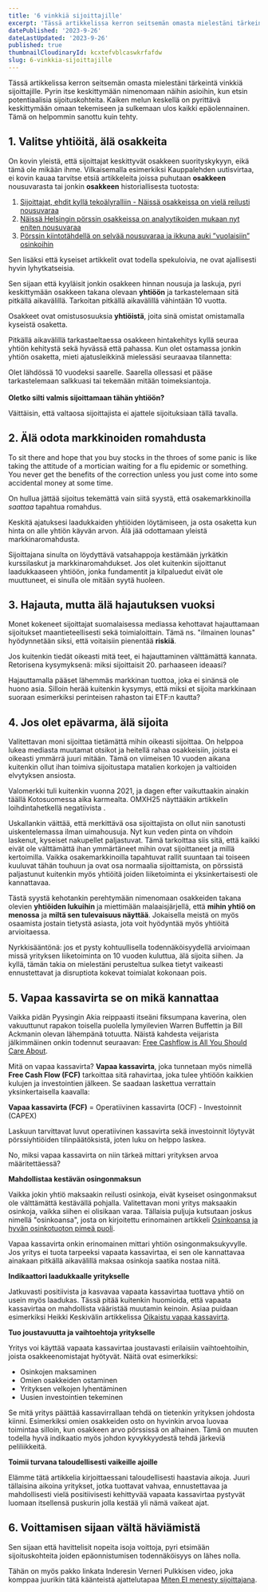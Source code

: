 ```yaml
---
title: '6 vinkkiä sijoittajille'
excerpt: 'Tässä artikkelissa kerron seitsemän omasta mielestäni tärkeintä vinkkiä sijoittajille.'
datePublished: '2023-9-26'
dateLastUpdated: '2023-9-26'
published: true
thumbnailCloudinaryId: kcxtefvblcaswkrfafdw
slug: 6-vinkkia-sijoittajille
---
```


<script lang="ts">
  import { Quote, Highlight, Development } from '$lib/components'
</script>

Tässä artikkelissa kerron seitsemän omasta mielestäni tärkeintä vinkkiä sijoittajille. Pyrin itse keskittymään nimenomaan näihin asioihin, kun etsin potentiaalisia sijoituskohteita. Kaiken melun keskellä on pyrittävä keskittymään omaan tekemiseen ja sulkemaan ulos kaikki epäolennainen. Tämä on helpommin sanottu kuin tehty.

## 1. Valitse yhtiöitä, älä osakkeita

On kovin yleistä, että sijoittajat keskittyvät osakkeen suorityskykyyn, eikä tämä ole mikään ihme. Vilkaisemalla esimerkiksi Kauppalehden uutisvirtaa, ei kovin kauaa tarvitse etsiä artikkeleita joissa puhutaan **osakkeen** nousuvarasta tai jonkin **osakkeen** historiallisesta tuotosta:

1. <a href="https://www.kauppalehti.fi/uutiset/sijoittaja-ehdit-kylla-tekoalyralliin-naissa-osakkeissa-on-viela-reilusti-nousuvaraa/ee09f33b-1f10-46f5-a188-bf81ca71cceb" target="_blank">Sijoittajat, ehdit kyllä tekoälyralliin - Näissä osakkeissa on vielä reilusti nousuvaraa</a>
2. <a href="https://www.kauppalehti.fi/uutiset/naissa-helsingin-porssin-osakkeissa-on-analyytikoiden-mukaan-nyt-eniten-nousuvaraa/0e9c716c-fc2d-4caf-b3a4-d562331a74b6" target="_blank">Näissä Helsingin pörssin osakkeissa on analyytikoiden mukaan nyt eniten nousuvaraa</a>
3. <a href="https://www.kauppalehti.fi/uutiset/porssin-kiintotahdella-on-selvaa-nousuvaraa-ja-ikkuna-auki-vuolaisiin-osinkoihin/22a652be-9c19-4628-b05c-b8b5d43e705d" target="_blank">Pörssin kiintotähdellä on selvää nousuvaraa ja ikkuna auki ”vuolaisiin” osinkoihin</a>

Sen lisäksi että kyseiset artikkelit ovat todella spekuloivia, ne ovat ajallisesti hyvin lyhytkatseisia.

Sen sijaan että kyyläisit jonkin osakkeen hinnan nousuja ja laskuja, pyri keskittymään osakkeen takana olevaan **yhtiöön** ja tarkastelemaan sitä pitkällä aikavälillä. Tarkoitan pitkällä aikavälillä vähintään 10 vuotta.

Osakkeet ovat omistusosuuksia **yhtiöistä**, joita sinä omistat omistamalla kyseistä osaketta.

Pitkällä aikavälillä tarkastaeltaessa osakkeen hintakehitys kyllä seuraa yhtiön kehitystä sekä hyvässä että pahassa. Kun olet ostamassa jonkin yhtiön osaketta, mieti ajatusleikkinä mielessäsi seuraavaa tilannetta:

<Highlight>
  Olet lähdössä 10 vuodeksi saarelle. Saarella ollessasi et pääse tarkastelemaan salkkuasi tai tekemään mitään toimeksiantoja.
  <br/>
  <br/>
  <strong>Oletko silti valmis sijoittamaan tähän yhtiöön?</strong>
</Highlight>

Väittäisin, että valtaosa sijoittajista ei ajattele sijoituksiaan tällä tavalla.

## 2. Älä odota markkinoiden romahdusta

<Quote source="Warren Buffett">
  To sit there and hope that you buy stocks in the throes of some panic is like taking the attitude of a mortician waiting for a flu epidemic or something. You never get the benefits of the correction unless you just come into some accidental money at some time.
</Quote>

On hullua jättää sijoitus tekemättä vain siitä syystä, että osakemarkkinoilla _saattaa_ tapahtua romahdus.

Keskitä ajatuksesi laadukkaiden yhtiöiden löytämiseen, ja osta osaketta kun hinta on alle yhtiön käyvän arvon. Älä jää odottamaan yleistä markkinaromahdusta.

Sijoittajana sinulta on löydyttävä vatsahappoja kestämään jyrkätkin kurssilaskut ja markkinaromahdukset. Jos olet kuitenkin sijoittanut laadukkaaseen yhtiöön, jonka fundamentit ja kilpaluedut eivät ole muuttuneet, ei sinulla ole mitään syytä huoleen.

## 3. Hajauta, mutta älä hajautuksen vuoksi

Monet kokeneet sijoittajat suomalaisessa mediassa kehottavat hajauttamaan sijoitukset maantieteellisesti sekä toimialoittain. Tämä ns. "ilmainen lounas" hyödynnetään siksi, että voitaisiin pienentää **riskiä**.

Jos kuitenkin tiedät oikeasti mitä teet, ei hajauttaminen välttämättä kannata. Retorisena kysymyksenä: miksi sijoittaisit 20. parhaaseen ideaasi?

Hajauttamalla pääset lähemmäs markkinan tuottoa, joka ei sinänsä ole huono asia. Silloin herää kuitenkin kysymys, että miksi et sijoita markkinaan suoraan esimerkiksi perinteisen rahaston tai ETF:n kautta?

## 4. Jos olet epävarma, älä sijoita

Valitettavan moni sijoittaa tietämättä mihin oikeasti sijoittaa. On helppoa lukea mediasta muutamat otsikot ja heitellä rahaa osakkeisiin, joista ei oikeasti ymmärrä juuri mitään. Tämä on viimeisen 10 vuoden aikana kuitenkin ollut ihan toimiva sijoitustapa matalien korkojen ja valtioiden elvytyksen ansiosta.

Valomerkki tuli kuitenkin vuonna 2021, ja dagen efter vaikuttaakin ainakin täällä Kotosuomessa aika karmealta. OMXH25 näyttääkin artikkelin loihdintahetkellä negatiivista <Development value={-12.11} />.

Uskallankin väittää, että merkittävä osa sijoittajista on ollut niin sanotusti uiskentelemassa ilman uimahousuja. Nyt kun veden pinta on vihdoin laskenut, kyseiset nakupellet paljastuvat. Tämä tarkoittaa siis sitä, että kaikki eivät ole välttämättä ihan ymmärtäneet mihin ovat sijoittaneet ja millä kertoimilla. Vaikka osakemarkkinoilla tapahtuvat rallit suuntaan tai toiseen kuuluvat tähän touhuun ja ovat osa normaalia sijoittamista, on pörssistä paljastunut kuitenkin myös yhtiöitä joiden liiketoiminta ei yksinkertaisesti ole kannattavaa.

Tästä syystä kehotankin perehtymään nimenomaan osakkeiden takana olevien **yhtiöiden lukuihin** ja miettimään malaaisjärjellä, että **mihin yhtiö on menossa** ja **miltä sen tulevaisuus näyttää**. Jokaisella meistä on myös osaamista jostain tietystä asiasta, jota voit hyödyntää myös yhtiöitä arvioitaessa.

Nyrkkisääntönä: jos et pysty kohtuullisella todennäköisyydellä arvioimaan missä yrityksen liiketoiminta on 10 vuoden kuluttua, älä sijoita siihen. Ja kyllä, tämän takia on mielestäni perusteltua sulkea tietyt vaikeasti ennustettavat ja disruptiota kokevat toimialat kokonaan pois.

## 5. Vapaa kassavirta se on mikä kannattaa

Vaikka pidän Pyysingin Akia reippaasti itseäni fiksumpana kaverina, olen vakuuttunut rapakon toisella puolella lymyilevien Warren Buffettin ja Bill Ackmanin olevan lähempänä totuutta. Näistä kahdesta veijarista jälkimmäinen onkin todennut seuraavan: <a href="https://www.youtube.com/watch?v=ZHQhXedaPl4" target="_blank">Free Cashflow is All You Should Care About</a>.

Mitä on vapaa kassavirta? **Vapaa kassavirta**, joka tunnetaan myös nimellä **Free Cash Flow (FCF)** tarkoittaa sitä rahavirtaa, joka tulee yhtiöön kaikkien kulujen ja investointien jälkeen. Se saadaan laskettua verrattain yksinkertaisella kaavalla:

<Highlight>
  <strong>Vapaa kassavirta (FCF)</strong> = Operatiivinen kassavirta (OCF) - Investoinnit (CAPEX)
</Highlight>

Laskuun tarvittavat luvut operatiivinen kassavirta sekä investoinnit löytyvät pörssiyhtiöiden tilinpäätöksistä, joten luku on helppo laskea.

No, miksi vapaa kassavirta on niin tärkeä mittari yrityksen arvoa määritettäessä?

**Mahdollistaa kestävän osingonmaksun**

Vaikka jokin yhtiö maksaakin reilusti osinkoja, eivät kyseiset osingonmaksut ole välttämättä kestävällä pohjalla. Valitettavan moni yritys maksaakin osinkoja, vaikka siihen ei olisikaan varaa. Tällaisia puljuja kutsutaan joskus nimellä "osinkoansa", josta on kirjoitettu erinomainen artikkeli <a href="https://www.salkunrakentaja.fi/2021/01/osinkoansa-hyvan-osinkotuoton-pimea-puoli/" target="_blank">Osinkoansa ja hyvän osinkotuoton pimeä puoli</a>.

Vapaa kassavirta onkin erinomainen mittari yhtiön osingonmaksukyvylle. Jos yritys ei tuota tarpeeksi vapaata kassavirtaa, ei sen ole kannattavaa ainakaan pitkällä aikavälillä maksaa osinkoja saatika nostaa niitä.

**Indikaattori laadukkaalle yritykselle**

Jatkuvasti positiivista ja kasvavaa vapaata kassavirtaa tuottava yhtiö on usein myös laadukas. Tässä pitää kuitenkin huomioida, että vapaata kassavirtaa on mahdollista vääristää muutamin keinoin. Asiaa puidaan esimerkiksi Heikki Keskivälin artikkelissa <a href="https://www.inderes.fi/fi/artikkeli/oikaistu-vapaa-kassavirta" target="_blank">Oikaistu vapaa kassavirta</a>.

**Tuo joustavuutta ja vaihtoehtoja yritykselle**

Yritys voi käyttää vapaata kassavirtaa joustavasti erilaisiin vaihtoehtoihin, joista osakkeenomistajat hyötyvät. Näitä ovat esimerkiksi:

- Osinkojen maksaminen
- Omien osakkeiden ostaminen
- Yrityksen velkojen lyhentäminen
- Uusien investointien tekeminen

Se mitä yritys päättää kassavirrallaan tehdä on tietenkin yrityksen johdosta kiinni. Esimerkiksi omien osakkeiden osto on hyvinkin arvoa luovaa toimintaa silloin, kun osakkeen arvo pörssissä on alhainen. Tämä on muuten todella hyvä indikaatio myös johdon kyvykkyydestä tehdä järkeviä peliliikkeitä.

**Toimii turvana taloudellisesti vaikeille ajoille**

Elämme tätä artikkelia kirjoittaessani taloudellisesti haastavia aikoja. Juuri tällaisina aikoina yritykset, jotka tuottavat vahvaa, ennustettavaa ja mahdollisesti vielä positiivisesti kehittyvää vapaata kassavirtaa pystyvät luomaan itsellensä puskurin jolla kestää yli nämä vaikeat ajat.

## 6. Voittamisen sijaan vältä häviämistä

Sen sijaan että havittelisit nopeita isoja voittoja, pyri etsimään sijoituskohteita joiden epäonnistumisen todennäköisyys on lähes nolla.

Tähän on myös pakko linkata Inderesin Verneri Pulkkisen video, joka komppaa juurikin tätä käänteistä ajattelutapaa <a href="https://www.youtube.com/watch?v=JNrIWP8q_lA" target="_blank">Miten EI menesty sijoittajana</a>.
